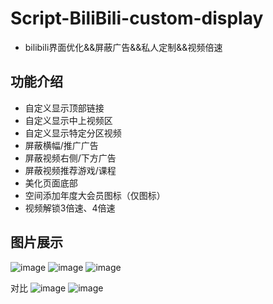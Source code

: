 # Script-BiliBili-custom-display
- bilibili界面优化&&屏蔽广告&&私人定制&&视频倍速
## 功能介绍
- 自定义显示顶部链接
- 自定义显示中上视频区
- 自定义显示特定分区视频
- 屏蔽横幅/推广广告
- 屏蔽视频右侧/下方广告
- 屏蔽视频推荐游戏/课程
- 美化页面底部
- 空间添加年度大会员图标（仅图标）
- 视频解锁3倍速、4倍速
## 图片展示

![image](https://github.com/GangChengHuang/Script-BiliBili-custom-display/assets/138220034/3ed2149b-9632-40dc-8ed1-fe0d794281e7)
![image](https://github.com/GangChengHuang/Script-BiliBili-custom-display/assets/138220034/c9332610-dc8e-43e8-85ff-0efa56c889da)
![image](https://github.com/GangChengHuang/Script-BiliBili-custom-display/assets/138220034/abd654ea-fe41-46b3-b02e-935e345df88a)

对比
![image](https://github.com/GangChengHuang/Script-BiliBili-custom-display/assets/138220034/960ff856-ea6a-41c1-a98c-1334f7f3573a)
![image](https://github.com/GangChengHuang/Script-BiliBili-custom-display/assets/138220034/14ea2ae9-9969-45d0-8d69-99bb372d4517)

